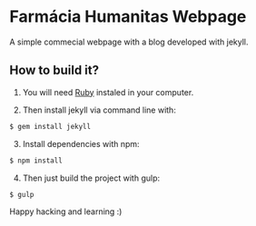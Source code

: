 # Farmácia Humanitas Webpage

A simple commecial webpage with a blog developed with jekyll.

## How to build it?

1. You will need [Ruby](http://www.ruby-lang.org/pt/downloads/) instaled in your computer.

2. Then install jekyll via command line with:
``` sh
$ gem install jekyll
```
3. Install dependencies with npm:
``` sh
$ npm install
```
4. Then just build the project with gulp:
``` sh
$ gulp
```

Happy hacking and learning :)
